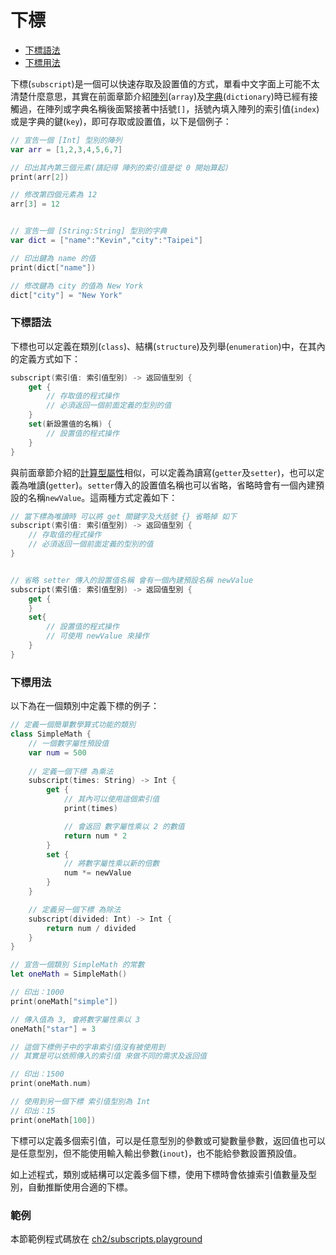 # 下標

- [下標語法](#subscript)
- [下標用法](#usage)

下標(`subscript`)是一個可以快速存取及設置值的方式，單看中文字面上可能不太清楚什麼意思，其實在前面章節介紹[陣列](../ch1/collection_types.md#array)(`array`)及[字典](../ch1/collection_types.md#dictionary)(`dictionary`)時已經有接觸過，在陣列或字典名稱後面緊接著中括號`[]`，括號內填入陣列的索引值(`index`)或是字典的鍵(`key`)，即可存取或設置值，以下是個例子：

```swift
// 宣告一個 [Int] 型別的陣列
var arr = [1,2,3,4,5,6,7]

// 印出其內第三個元素(請記得 陣列的索引值是從 0 開始算起)
print(arr[2])

// 修改第四個元素為 12
arr[3] = 12


// 宣告一個 [String:String] 型別的字典
var dict = ["name":"Kevin","city":"Taipei"]

// 印出鍵為 name 的值
print(dict["name"])

// 修改鍵為 city 的值為 New York
dict["city"] = "New York"

```

<a name="subscript"></a>
### 下標語法

下標也可以定義在類別(`class`)、結構(`structure`)及列舉(`enumeration`)中，在其內的定義方式如下：

```swift
subscript(索引值: 索引值型別) -> 返回值型別 {
    get {
        // 存取值的程式操作
        // 必須返回一個前面定義的型別的值
    }
    set(新設置值的名稱) {
        // 設置值的程式操作
    }
}

```

與前面章節介紹的[計算型屬性](../ch2/properties.md#computed_property)相似，可以定義為讀寫(`getter`及`setter`)，也可以定義為唯讀(`getter`)。`setter`傳入的設置值名稱也可以省略，省略時會有一個內建預設的名稱`newValue`。這兩種方式定義如下：

```swift
// 當下標為唯讀時 可以將 get 關鍵字及大括號 {} 省略掉 如下
subscript(索引值: 索引值型別) -> 返回值型別 {
    // 存取值的程式操作
    // 必須返回一個前面定義的型別的值
}


// 省略 setter 傳入的設置值名稱 會有一個內建預設名稱 newValue
subscript(索引值: 索引值型別) -> 返回值型別 {
    get {
    }
    set{
        // 設置值的程式操作
        // 可使用 newValue 來操作
    }
}

```

<a name="usage"></a>
### 下標用法

以下為在一個類別中定義下標的例子：

```swift
// 定義一個簡單數學算式功能的類別
class SimpleMath {
    // 一個數字屬性預設值
    var num = 500
    
    // 定義一個下標 為乘法
    subscript(times: String) -> Int {
        get {
            // 其內可以使用這個索引值
            print(times)

            // 會返回 數字屬性乘以 2 的數值
            return num * 2
        }
        set {
            // 將數字屬性乘以新的倍數
            num *= newValue
        }
    }

    // 定義另一個下標 為除法
    subscript(divided: Int) -> Int {
        return num / divided
    }
}

// 宣告一個類別 SimpleMath 的常數
let oneMath = SimpleMath()

// 印出：1000
print(oneMath["simple"])

// 傳入值為 3, 會將數字屬性乘以 3
oneMath["star"] = 3

// 這個下標例子中的字串索引值沒有被使用到
// 其實是可以依照傳入的索引值 來做不同的需求及返回值

// 印出：1500
print(oneMath.num)

// 使用到另一個下標 索引值型別為 Int
// 印出：15
print(oneMath[100])

```

下標可以定義多個索引值，可以是任意型別的參數或可變數量參數，返回值也可以是任意型別，但不能使用輸入輸出參數(`inout`)，也不能給參數設置預設值。

如上述程式，類別或結構可以定義多個下標，使用下標時會依據索引值數量及型別，自動推斷使用合適的下標。


### 範例

本節範例程式碼放在 [ch2/subscripts.playground](https://github.com/itisjoe/swiftgo_files/tree/master/ch2/subscripts.playground)

